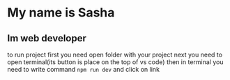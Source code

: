 # My name is Sasha
## Im web developer
to run project first you need open folder with your project next
you need to open terminal(its button is place on the top of vs code)
then in terminal you need to write command `npm run dev` and click on link
